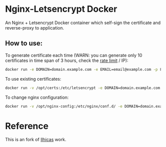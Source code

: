 # Nginx-Letsencrypt Docker

An Nginx + Letsencrypt Docker container which self-sign the certificate and reverse-proxy to application.

## How to use:
To generate certificate each time (WARN: you can generate only 10 certificates in time span of 3 hours, check the [rate limit](https://letsencrypt.org/docs/rate-limits/) / IP):
```bash
docker run -e DOMAIN=domain.example.com -e EMAIL=email@example.com -p 80:80 -p 443:443 -d rodrigobaron/nginx-letsencrypt:1.15.5-alpine
```

To use existing certificates:
```bash
docker run -v /opt/certs:/etc/letsencrypt -e DOMAIN=domain.example.com -e EMAIL=email@example.com -p 80:80 -p 443:443 -d rodrigobaron/nginx-letsencrypt:1.15.5-alpine
```

To change nginx configuration:
```bash
docker run -v /opt/nginx-config:/etc/nginx/conf.d/ -e DOMAIN=domain.example.com -e EMAIL=emailexample.com -p 80:80 -p 443:443 -d rodrigobaron/nginx-letsencrypt:1.15.5-alpine
```

# Reference

This is an fork of [Ilhicas](https://github.com/Ilhicas/nginx-letsencrypt) work.
